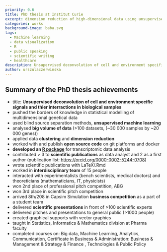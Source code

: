 ```yaml
---
priority: 0.6
title: PhD thesis at Institut Curie
excerpt: dimension reduction of high-dimensional data using unsupervised machine learning
categories: works
background-image: baba.svg
tags:
  - Machine learning
  - data visualization
  - R
  - public speaking
  - scientific writing
  - healthcare
description: Unsupervised deconvolution of cell and environment specific signals and thier interractions in biological samples. Dimension reduction of high-dimensional transcriptomic data using algorithms from unsupervised machine learning.
author: urszulaczerwinska
---
```


## Summary of the PhD thesis achievements

* title: **Unsupervised deconvolution of cell and environment specific signals and thier interractions in biological samples**
* pushed the borders of knowledge in statistical modelling of multidimensional genetical data
* used blind source separation methods, **unsupervised machine learning**
* analysed **big volume of data** (>100 datasets, (~30 000 samples  by ~20 000 genes))
* applied data **clustering** and **dimension reduction**
* worked with and publish **open source code** on git platforms and docker
* **developed an [R package](https://urszulaczerwinska.github.io/DeconICA/)** for transcriptomic data analysis
* contributed > 3 to **scientific publications**  as data analyst and 2 as a first author (publication list: https://orcid.org/0000-0002-5244-0708)
* wrote scientific publications with LaTeX/.Rmd
* worked in **interdisciplinary team** of 15 people
* interacted with experimentalists (bench scientists, medical doctors) and theoreticians (mathematicians, IT, physicists)
* won 2nd place of professional pitch competition, ABG
* won 3rd place in scientific pitch competition
* arrived 8th/208 in Capsim Simulation **business competition** as a part of a student team
* delivered **scientific presentations** in front of >100 scientific experts
* delivered pitches and presentations to general public (>1000 people)
* created graphical supports with vector graphics
* taught in Statistics, Informatics & Mathematics division at Pharma faculty
* completed courses on: Big data, Machine Learning, Analytics, Communication, Certificate in Business & Administration:  Business & Management & Strategy & Finance , Technologies & Public Policy

<div><span class="image fit"><img src="{{ site.baseurl }}/images/posterismb_clean.svg" alt="" /></span></div>









